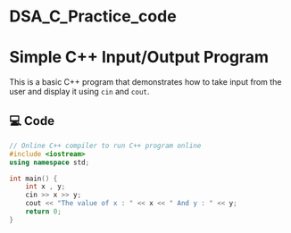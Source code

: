 # DSA_C_Practice_code
# Simple C++ Input/Output Program

This is a basic C++ program that demonstrates how to take input from the user and display it using `cin` and `cout`.

## 💻 Code

```cpp
// Online C++ compiler to run C++ program online
#include <iostream>
using namespace std;

int main() {
    int x , y;
    cin >> x >> y;
    cout << "The value of x : " << x << " And y : " << y;
    return 0;
}


